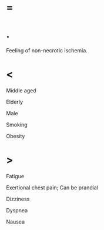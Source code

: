 # =

# .

Feeling of non-necrotic ischemia.

# <

Middle aged

Elderly

Male

Smoking

Obesity

# >

Fatigue

Exertional chest pain; Can be prandial

Dizziness

Dyspnea

Nausea
